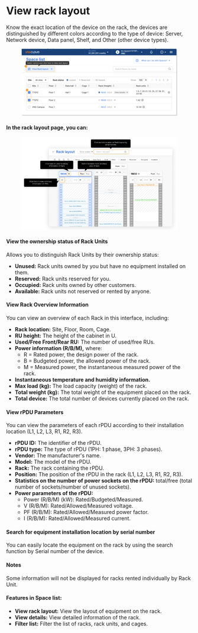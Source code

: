 # View rack layout

Know the exact location of the device on the rack, the devices are distinguished by different colors according to the type of device: Server, Network device, Data panel, Shelf, and Other (other device types).

<figure><img src="../../.gitbook/assets/image (5) (1).png" alt=""><figcaption></figcaption></figure>

#### In the rack layout page, you can:

<figure><img src="../../.gitbook/assets/image (6) (1).png" alt=""><figcaption></figcaption></figure>

#### View the ownership status of Rack Units

Allows you to distinguish Rack Units by their ownership status:

* **Unused:** Rack units owned by you but have no equipment installed on them.
* **Reserved:** Rack units reserved for you.
* **Occupied:** Rack units owned by other customers.
* **Available:** Rack units not reserved or rented by anyone.

#### View Rack Overview Information

You can view an overview of each Rack in this interface, including:

* **Rack location:** Site, Floor, Room, Cage.
* **RU height:** The height of the cabinet in U.
* **Used/Free Front/Rear RU:** The number of used/free RUs.
* **Power information (R/B/M),** where:
  * R = Rated power, the design power of the rack.
  * B = Budgeted power, the allowed power of the rack.
  * M = Measured power, the instantaneous measured power of the rack.
* **Instantaneous temperature and humidity information.**
* **Max load (kg):** The load capacity (weight) of the rack.
* **Total weight (kg):** The total weight of the equipment placed on the rack.
* **Total device:** The total number of devices currently placed on the rack.

#### View rPDU Parameters

You can view the parameters of each rPDU according to their installation location (L1, L2, L3, R1, R2, R3).

* **rPDU ID:** The identifier of the rPDU.
* **rPDU type:** The type of rPDU (1PH: 1 phase, 3PH: 3 phases).
* **Vendor:** The manufacturer's name.
* **Model:** The model of the rPDU.
* **Rack:** The rack containing the rPDU.
* **Position:** The position of the rPDU in the rack (L1, L2, L3, R1, R2, R3).
* **Statistics on the number of power sockets on the rPDU:** total/free (total number of sockets/number of unused sockets).
* **Power parameters of the rPDU:**
  * Power (R/B/M) (kW): Rated/Budgeted/Measured.
  * V (R/B/M): Rated/Allowed/Measured voltage.
  * PF (R/B/M): Rated/Allowed/Measured power factor.
  * I (R/B/M): Rated/Allowed/Measured current.

#### Search for equipment installation location by serial number

You can easily locate the equipment on the rack by using the search function by Serial number of the device.

#### Notes

Some information will not be displayed for racks rented individually by Rack Unit.

#### Features in Space list:

* **View rack layout:** View the layout of equipment on the rack.
* **View details:** View detailed information of the rack.
* **Filter list:** Filter the list of racks, rack units, and cages.
